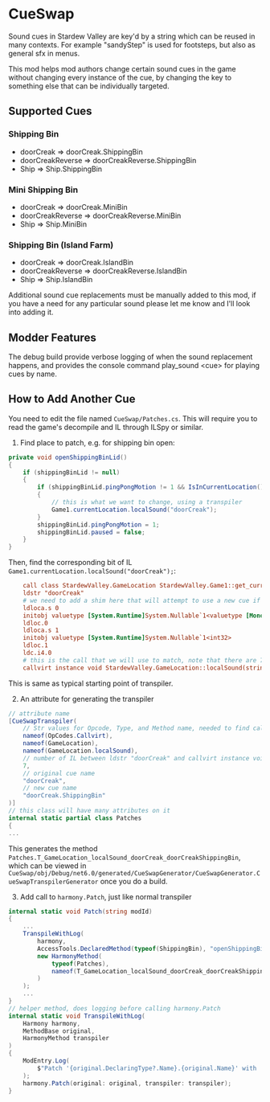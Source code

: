 # CueSwap

Sound cues in Stardew Valley are key'd by a string which can be reused in many contexts. For example "sandyStep" is used for footsteps, but also as general sfx in menus.

This mod helps mod authors change certain sound cues in the game without changing every instance of the cue, by changing the key to something else that can be individually targeted.

## Supported Cues

### Shipping Bin
- doorCreak &rArr; doorCreak.ShippingBin
- doorCreakReverse &rArr; doorCreakReverse.ShippingBin
- Ship &rArr; Ship.ShippingBin

### Mini Shipping Bin
- doorCreak &rArr; doorCreak.MiniBin
- doorCreakReverse &rArr; doorCreakReverse.MiniBin
- Ship &rArr; Ship.MiniBin

### Shipping Bin (Island Farm)
- doorCreak &rArr; doorCreak.IslandBin
- doorCreakReverse &rArr; doorCreakReverse.IslandBin
- Ship &rArr; Ship.IslandBin

Additional sound cue replacements must be manually added to this mod, if you have a need for any particular sound please let me know and I'll look into adding it.

## Modder Features

The debug build provide verbose logging of when the sound replacement happens, and provides the console command play_sound \<cue\> for playing cues by name.

## How to Add Another Cue

You need to edit the file named `CueSwap/Patches.cs`. This will require you to read the game's decompile and IL through ILSpy or similar.

1. Find place to patch, e.g. for shipping bin open:
```cs
private void openShippingBinLid()
{
    if (shippingBinLid != null)
    {
        if (shippingBinLid.pingPongMotion != 1 && IsInCurrentLocation())
        {
            // this is what we want to change, using a transpiler
            Game1.currentLocation.localSound("doorCreak");
        }
        shippingBinLid.pingPongMotion = 1;
        shippingBinLid.paused = false;
    }
}
```
Then, find the corresponding bit of IL `Game1.currentLocation.localSound("doorCreak");`:
```ini
    call class StardewValley.GameLocation StardewValley.Game1::get_currentLocation()
    ldstr "doorCreak"
    # we need to add a shim here that will attempt to use a new cue if it exists
    ldloca.s 0
    initobj valuetype [System.Runtime]System.Nullable`1<valuetype [MonoGame.Framework]Microsoft.Xna.Framework.Vector2>
    ldloc.0
    ldloca.s 1
    initobj valuetype [System.Runtime]System.Nullable`1<int32>
    ldloc.1
    ldc.i4.0
    # this is the call that we will use to match, note that there are 7 IL between this and ldstr "doorCreak"
    callvirt instance void StardewValley.GameLocation::localSound(string, valuetype [System.Runtime]System.Nullable`1<valuetype [MonoGame.Framework]Microsoft.Xna.Framework.Vector2>, valuetype [System.Runtime]System.Nullable`1<int32>, valuetype StardewValley.Audio.SoundContext)
```
This is same as typical starting point of transpiler.

2. An attribute for generating the transpiler
```cs
// attribute name
[CueSwapTranspiler(
    // Str values for Opcode, Type, and Method name, needed to find callvirt instance void StardewValley.GameLocation::localSound
    nameof(OpCodes.Callvirt),
    nameof(GameLocation),
    nameof(GameLocation.localSound),
    // number of IL between ldstr "doorCreak" and callvirt instance void StardewValley.GameLocation::localSound
    7,
    // original cue name
    "doorCreak",
    // new cue name
    "doorCreak.ShippingBin"
)]
// this class will have many attributes on it
internal static partial class Patches
{
...
```
This generates the method `Patches.T_GameLocation_localSound_doorCreak_doorCreakShippingBin`, which can be viewed in `CueSwap/obj/Debug/net6.0/generated/CueSwapGenerator/CueSwapGenerator.CueSwapTranspilerGenerator` once you do a build.

3. Add call to `harmony.Patch`, just like normal transpiler
```cs
internal static void Patch(string modId)
{
    ...
    TranspileWithLog(
        harmony,
        AccessTools.DeclaredMethod(typeof(ShippingBin), "openShippingBinLid"),
        new HarmonyMethod(
            typeof(Patches),
            nameof(T_GameLocation_localSound_doorCreak_doorCreakShippingBin)
        )
    );
    ...
}
// helper method, does logging before calling harmony.Patch
internal static void TranspileWithLog(
    Harmony harmony,
    MethodBase original,
    HarmonyMethod transpiler
)
{
    ModEntry.Log(
        $"Patch '{original.DeclaringType?.Name}.{original.Name}' with '{transpiler.method.DeclaringType?.Name}.{transpiler.method.Name}'"
    );
    harmony.Patch(original: original, transpiler: transpiler);
}
```
